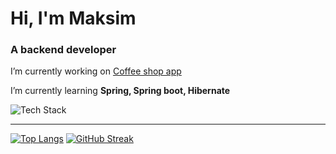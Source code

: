 <h1 align="left"> Hi, I'm Maksim</h1>
<h3 align="left"> A backend developer</h3>

I’m currently working on [Coffee shop app](https://github.com/Shimady563/coffee-shop-app)

I’m currently learning **Spring, Spring boot, Hibernate**

![Tech Stack](https://github-readme-tech-stack.vercel.app/api/cards?title=Tech+Stack&borderRadius=5&showBorder=false&lineCount=1&bg=%230D1117&badge=%23161B22&border=%2321262D&titleColor=%2358A6FF&line1=spring%2CSpring%2C41a317%3Bhibernate%2CHibernate%2C636363%3Bpostgresql%2Cpostgresql%2C395eed%3B)
  
---
  
[![Top Langs](https://github-readme-stats.vercel.app/api/top-langs/?username=Shimady563&layout=donut&theme=github_dark&hide_border=true&border_radius=5&card_width=400)](https://github.com/anuraghazra/github-readme-stats)
[![GitHub Streak](https://streak-stats.demolab.com?user=Shimady563&theme=github-dark&hide_border=true&border_radius=5&card_width=400)](https://git.io/streak-stats)
